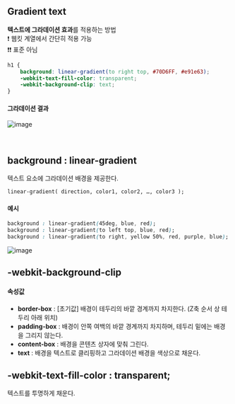 
## Gradient text

**텍스트에 그라데이션 효과**를 적용하는 방법  
❗ 웹킷 계열에서 간단히 적용 가능   
❗❗ 표준 아님
```css
h1 {
	background: linear-gradient(to right top, #70D6FF, #e91e63);
	-webkit-text-fill-color: transparent;
	-webkit-background-clip: text;
}
```

#### 그라데이션 결과
![image](https://user-images.githubusercontent.com/47467774/122717142-2ad5f080-d2a6-11eb-9735-28bcdfefb9f2.png)


<br>

## background : linear-gradient
텍스트 요소에 그라데이션 배경을 제공한다.  

`linear-gradient( direction, color1, color2, …, color3 );`
 

####  예시
```css
background : linear-gradient(45deg, blue, red);
background : linear-gradient(to left top, blue, red);
background : linear-gradient(to right, yellow 50%, red, purple, blue);
```
![image](https://user-images.githubusercontent.com/47467774/122717193-3cb79380-d2a6-11eb-8848-4d58e5476524.png)


## -webkit-background-clip

#### 속성값
- **border-box** : [초기값] 배경이 테두리의 바깥 경계까지 차지한다. (Z축 순서 상 테두리 아래 위치)
- **padding-box** : 배경이 안쪽 여백의 바깥 경계까지 차지하며, 테두리 밑에는 배경을 그리지 않는다.
- **content-box** : 배경을 콘텐츠 상자에 맞춰 그린다.
- **text** : 배경을 텍스트로 클리핑하고 그라데이션 배경을 색상으로 채운다.

## -webkit-text-fill-color : transparent;
텍스트를 투명하게 채운다.
